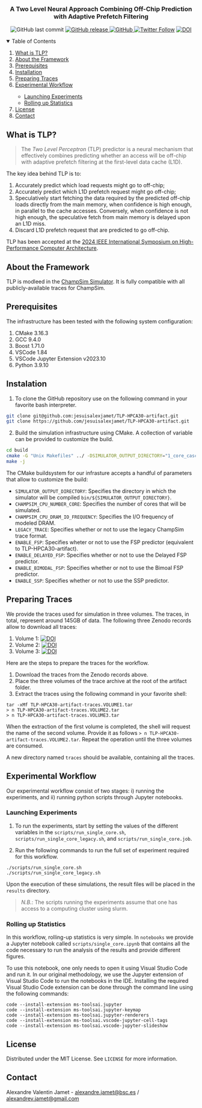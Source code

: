 <p align="center">
  <h3 align="center">A Two Level Neural Approach Combining Off-Chip Prediction with Adaptive Prefetch Filtering</h3>
</p>

<p align="center">
<img alt="GitHub last commit" src="https://img.shields.io/github/last-commit/jesuisalexjamet/TLP-HPCA30-artifact" />
  <a href="https://github.com/jesuisalexjamet/TLP-HPCA30-artifact/releases">
      <img alt="GitHub release" src="https://img.shields.io/github/release/jesuisalexjamet/ TLP-HPCA30-artifact">
  </a>
  <a href="https://github.com/jesuisalexjamet/TLP-HPCA30-artifact/blob/main/LICENSE">
      <img alt="GitHub" src="https://img.shields.io/badge/License-MIT-yellow.svg" />
  </a>
  <a href="https://twitter.com/intent/follow?screen_name=jesuisalexjamet">
  <img src="https://img.shields.io/twitter/follow/jesuisalexjamet" alt="Twitter Follow" /></a>
  <a href="https://doi.org/10.5281/zenodo.10100305"><img src="https://zenodo.org/badge/DOI/10.5281/zenodo.10100305.svg" alt="DOI"></a>
</p>

<details open="open">
  <summary>Table of Contents</summary>
  <ol>
    <li><a href="#what-is-tlp">What is TLP?</a></li>
    <li><a href="#about-the-framework">About the Framework</a></li>
    <li><a href="#prerequisites">Prerequisites</a></li>
    <li><a href="#installation">Installation</a></li>
    <li><a href="#preparing-traces">Preparing Traces</a></li>
    <li><a href="#experimental-workflow">Experimental Workflow</a></li>
      <ul>
        <li><a href="#launching-experiments">Launching Experiments</a></li>
        <li><a href="#rolling-up-statistics">Rolling up Statistics</a></li>
      </ul>
    </li>
    <!-- <li><a href="#brief-code-walkthrough">Brief Code Walkthrough</a></li>
    <li><a href="#frequently-asked-questions">Frequently Asked Questions</a></li>
    <li><a href="#citation">Citation</a></li> -->
    <li><a href="#license">License</a></li>
    <li><a href="#contact">Contact</a></li>
    <!-- <li><a href="#acknowledgments">Acknowledgments</a></li> -->
  </ol>
</details>

## What is TLP?

> The *Two Level Perceptron* (TLP) predictor is a neural mechanism that
effectively combines predicting whether an access will be off-chip
with adaptive prefetch filtering at the first-level data cache (L1D).

The key idea behind TLP is to: 
 1. Accurately predict which load requests might go to off-chip;
 2. Accurately predict which L1D prefetch request might go off-chip;
 3. Speculatively start fetching the data required by the predicted off-chip loads directly from the main memory, when confidence is high enough, in parallel to the cache accesses. Conversely, when confidence is not high enough, the speculative fetch from main memory is delayed upon an L1D miss.
 4. Discard L1D prefetch request that are predicted to go off-chip.

TLP has been accepted at the [2024 IEEE International Symposium on High-Performance Computer Architecture](https://hpca-conf.org/2024/).

## About the Framework

TLP is modleed in the [ChampSim Simulator](https://github.com/ChampSim/ChampSim). It is fully compatible with all publicly-available traces for ChampSim.

## Prerequisites

The infrastructure has been tested with the following system configuration:

1. CMake 3.16.3
2. GCC 9.4.0
3. Boost 1.71.0
4. VSCode 1.84
5. VSCode Jupyter Extension v2023.10
6. Python 3.9.10

## Instalation

1. To clone the GitHub repository use on the following command in your favorite bash interpreter.

  ```bash
  git clone git@github.com:jesuisalexjamet/TLP-HPCA30-artifact.git
  git clone https://github.com/jesuisalexjamet/TLP-HPCA30-artifact.git
  ```

2. Build the simulation infrastructure using CMake. A collection of variable can be provided to customize the build.

```bash
cd build
cmake -G "Unix Makefiles" ../ -DSIMULATOR_OUTPUT_DIRECTORY="1_core_cascade_lake" -DCHAMPSIM_CPU_NUMBER_CORE=1 -DCHAMPSIM_CPU_DRAM_IO_FREQUENCY=800 -DLEGACY_TRACE=ON -DENABLE_FSP=OFF -DENABLE_DELAYED_FSP=OFF -DENABLE_BIMODAL_FSP=OFF -DENABLE_SSP=OFF
make -j
```

The CMake buildsystem for our infrasture accepts a handful of parameters that allow to customize the build:
- `SIMULATOR_OUTPUT_DIRECTORY`: Specifies the directory in which the simulator will be compiled `bin/${SIMULATOR_OUTPUT_DIRECTORY}`.
- `CHAMPSIM_CPU_NUMBER_CORE`: Specifies the number of cores that will be simulated.
- `CHAMPSIM_CPU_DRAM_IO_FREQUENCY`: Specifies the I/O frequency of modeled DRAM.
- `LEGACY_TRACE`: Specifies whether or not to use the legacy ChampSim trace format.
- `ENABLE_FSP`: Specifies wheter or not to use the FSP predictor (equivalent to TLP-HPCA30-artifact).
- `ENABLE_DELAYED_FSP`: Specifies whether or not to use the Delayed FSP predictor.
- `ENABLE_BIMODAL_FSP`: Specifies whether or not to use the Bimoal FSP predictor.
- `ENABLE_SSP`: Specifies whether or not to use the SSP predictor.

## Preparing Traces

We provide the traces used for simulation in three volumes. The traces, in total, represent around 145GB of data. The following three Zenodo records allow to download all traces:
1. Volume 1: [![DOI](https://zenodo.org/badge/DOI/10.5281/zenodo.10083542.svg)](https://doi.org/10.5281/zenodo.10083542)
2. Volume 2: [![DOI](https://zenodo.org/badge/DOI/10.5281/zenodo.10088347.svg)](https://doi.org/10.5281/zenodo.10088347)
3. Volume 3: [![DOI](https://zenodo.org/badge/DOI/10.5281/zenodo.10088525.svg)](https://doi.org/10.5281/zenodo.10088525)

Here are the steps to prepare the traces for the workflow.

1. Download the traces from the Zenodo records above.
2. Place the three volumes of the trace archive at the root of the artifact folder.
3. Extract the traces using the following command in your favorite shell:
```shell
tar -xMf TLP-HPCA30-artifact-traces.VOLUME1.tar
> n TLP-HPCA30-artifact-traces.VOLUME2.tar
> n TLP-HPCA30-artifact-traces.VOLUME3.tar
```

When the extraction of the first volume is completed, the shell will request the name of the second volume. Provide it as follows `> n TLP-HPCA30-artifact-traces.VOLUME2.tar`. Repeat the operation until the three volumes are consumed.

A new directory named `traces` should be available, containing all the traces.

## Experimental Workflow

Our experimental workflow consist of two stages: i) running the experiments, and ii) running python scripts through Jupyter notebooks.

### Launching Experiments

1. To run the experiments, start by setting the values of the different variables in the `scripts/run_single_core.sh`, `scripts/run_single_core_legacy.sh`, and `scripts/run_single_core.job`.

2. Run the following commands to run the full set of experiment required for this workflow.

```shell
./scripts/run_single_core.sh
./scripts/run_single_core_legacy.sh
```

Upon the execution of these simulations, the result files will be placed in the `results` directory.

> *N.B.*: The scripts running the experiments assume that one has access to a computing cluster using slurm.

### Rolling up Statistics

In this workflow, rolling-up statistics is very simple. In `notebooks` we provide a Jupyter notebook called `scripts/single_core.ipynb` that contains all the code necessary to run the analysis of the results and provide different figures.

To use this notebook, one only needs to open it using Visual Studio Code and run it. In our original methodology, we use the Jupyter extension of Visual Studio Code to run the notebooks in the IDE. Installing the required Visual Studio Code extension can be done through the command line using the following commands:

```shell
code --install-extension ms-toolsai.jupyter
code --install-extension ms-toolsai.jupyter-keymap
code --install-extension ms-toolsai.jupyter-renderers
code --install-extension ms-toolsai.vscode-jupyter-cell-tags
code --install-extension ms-toolsai.vscode-jupyter-slideshow
```

## License
Distributed under the MIT License. See `LICENSE` for more information.

## Contact
Alexandre Valentin Jamet - alexandre.jamet@bsc.es / alexandrev.jamet@gmail.com

<!-- ## Acknowledgments -->